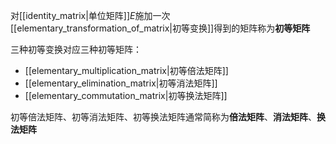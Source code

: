 对[[identity_matrix|单位矩阵]]$E$施加一次[[elementary_transformation_of_matrix|初等变换]]得到的矩阵称为**初等矩阵**

三种初等变换对应三种初等矩阵：
- [[elementary_multiplication_matrix|初等倍法矩阵]]
- [[elementary_elimination_matrix|初等消法矩阵]]
- [[elementary_commutation_matrix|初等换法矩阵]]

初等倍法矩阵、初等消法矩阵、初等换法矩阵通常简称为**倍法矩阵**、**消法矩阵**、**换法矩阵**